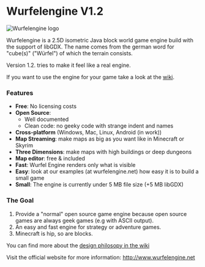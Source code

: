 Wurfelengine V1.2
============
![Wurfelengine logo](http://wurfelengine.net/images/logo_medium.png)

Wurfelengine is a 2.5D isometric Java block world game engine build with the support of libGDX.
The name comes from the german word for "cube(s)" ("Würfel") of which the terrain consists.

Version 1.2. tries to make it feel like a real engine.

If you want to use the engine for your game take a look at the [wiki](https://github.com/Cbeed/Wurfel-Engine/wiki).


### Features
* **Free**: No licensing costs
* **Open Source**:
	* Well documented
	* Clean code: no geeky code with strange indent and names
* **Cross-platform** (Windows, Mac, Linux, Android (in work))
* **Map Streaming**: make maps as big as you want like in Minecraft or Skyrim
* **Three Dimensions**: make maps with high buildings or deep dungeons
* **Map editor**: free & included
* **Fast**: Wurfel Engine renders only what is visible 
* **Easy**: look at our examples (at wurfelengine.net) how easy it is to build a small game
* **Small**: The engine is currently under 5 MB file size (+5 MB libGDX)

### The Goal
1. Provide a "normal" open source game engine because open source games are always geek games (e.g with ASCII output).
2. An easy and fast engine for strategy or adventure games.
3. Minecraft is hip, so are blocks.

You can find more about the [design philosopy in the wiki](https://github.com/Cbeed/Wurfel-Engine/wiki/Philosophy)

Visit the official website for more information:
http://www.wurfelengine.net
